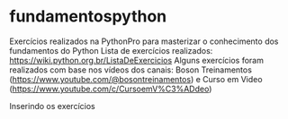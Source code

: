 # fundamentospython
Exercícios realizados na PythonPro para masterizar o conhecimento dos fundamentos do Python
Lista de exercícios realizados: https://wiki.python.org.br/ListaDeExercicios
Alguns exercícios foram realizados com base nos vídeos dos canais: Boson Treinamentos (https://www.youtube.com/@bosontreinamentos) e Curso em Video (https://www.youtube.com/c/CursoemV%C3%ADdeo)

Inserindo os exercícios
